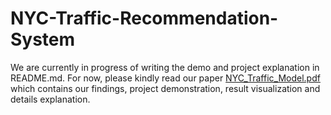 # NYC-Traffic-Recommendation-System

We are currently in progress of writing the demo and project explanation in README.md. For now, please kindly read our paper [NYC_Traffic_Model.pdf](/NYC_Traffic_Model.pdf) which contains our findings, project demonstration, result visualization and details explanation.
